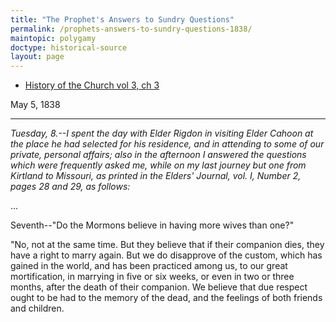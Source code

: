 ```yaml
---
title: "The Prophet's Answers to Sundry Questions"
permalink: /prophets-answers-to-sundry-questions-1838/
maintopic: polygamy
doctype: historical-source
layout: page
---
```


* [History of the Church vol 3, ch 3](https://byustudies.byu.edu/content/volume-3-chapter-3)

May 5, 1838

---

_Tuesday, 8.--I spent the day with Elder Rigdon in visiting Elder Cahoon at the place he had selected for his residence, and in attending to some of our private, personal affairs; also in the afternoon I answered the questions which were frequently asked me, while on my last journey but one from Kirtland to Missouri, as printed in the Elders' Journal, vol. I, Number 2, pages 28 and 29, as follows:_

...

Seventh--"Do the Mormons believe in having more wives than one?"

"No, not at the same time. But they believe that if their companion dies, they have a right to marry again. But we do disapprove of the custom, which has gained in the world, and has been practiced among us, to our great mortification, in marrying in five or six weeks, or even in two or three months, after the death of their companion. We believe that due respect ought to be had to the memory of the dead, and the feelings of both friends and children.
